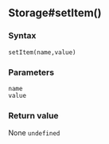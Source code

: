 ## Storage#setItem()

### Syntax
```
setItem(name,value)
```

### Parameters
<dl>
    <dt><code>name</code></dt>
    <dt><code>value</code></dt>
</dl>

### Return value

<dl>
    <dt>None <code>undefined</code></dt>
</dl>



